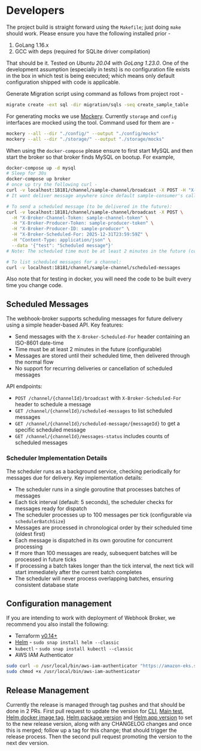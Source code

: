 # Developers

The project build is straight forward using the `Makefile`; just doing `make` should work. Please ensure you have the following installed prior -

1. GoLang 1.16.x
1. GCC with deps (required for SQLite driver compilation)

That should be it. Tested on _Ubuntu 20.04_ with _GoLang 1.23.0_. One of the development assumption (especially in tests) is no configuration file exists in the box in which test is being executed; which means only default configuration shipped with code is applicable.

Generate Migration script using command as follows from project root -

```bash
migrate create -ext sql -dir migration/sqls -seq create_sample_table
```

For generating mocks we use [Mockery](https://github.com/vektra/mockery). Currently `storage` and `config` interfaces are mocked using the tool. Command used for them are -

```bash
mockery --all --dir "./config/" --output "./config/mocks"
mockery --all --dir "./storage/" --output "./storage/mocks"
```

When using the `docker-compose` please ensure to first start MySQL and then start the broker so that broker finds MySQL on bootup. For example,

```bash
docker-compose up -d mysql
# Sleep for 30s
docker-compose up broker
# once up try the following curl -
curl -v localhost:18181/channel/sample-channel/broadcast -X POST -H "X-Broker-Channel-Token: sample-channel-token" -H "X-Broker-Producer-Token: sample-producer-token" -H "X-Broker-Producer-ID: sample-producer" -H "Content-Type: application/json" --data '{"test": "Hello World!"}'
# It wont deliver message anywhere since default sample-consumer's callback URL is invalid

# To send a scheduled message (to be delivered in the future):
curl -v localhost:18181/channel/sample-channel/broadcast -X POST \
  -H "X-Broker-Channel-Token: sample-channel-token" \
  -H "X-Broker-Producer-Token: sample-producer-token" \
  -H "X-Broker-Producer-ID: sample-producer" \
  -H "X-Broker-Scheduled-For: 2025-12-31T23:59:59Z" \
  -H "Content-Type: application/json" \
  --data '{"test": "Scheduled message"}'
# Note: The scheduled time must be at least 2 minutes in the future (configurable)

# To list scheduled messages for a channel:
curl -v localhost:18181/channel/sample-channel/scheduled-messages
```

Also note that for testing in docker, you will need the code to be built every time you change code.

## Scheduled Messages

The webhook-broker supports scheduling messages for future delivery using a simple header-based API. Key features:

- Send messages with the `X-Broker-Scheduled-For` header containing an ISO-8601 date-time
- Time must be at least 2 minutes in the future (configurable)
- Messages are stored until their scheduled time, then delivered through the normal flow
- No support for recurring deliveries or cancellation of scheduled messages

API endpoints:
- `POST /channel/{channelId}/broadcast` with `X-Broker-Scheduled-For` header to schedule a message
- `GET /channel/{channelId}/scheduled-messages` to list scheduled messages
- `GET /channel/{channelId}/scheduled-message/{messageId}` to get a specific scheduled message
- `GET /channel/{channelId}/messages-status` includes counts of scheduled messages

### Scheduler Implementation Details

The scheduler runs as a background service, checking periodically for messages due for delivery. Key implementation details:

- The scheduler runs in a single goroutine that processes batches of messages
- Each tick interval (default: 5 seconds), the scheduler checks for messages ready for dispatch
- The scheduler processes up to 100 messages per tick (configurable via `schedulerBatchSize`)
- Messages are processed in chronological order by their scheduled time (oldest first)
- Each message is dispatched in its own goroutine for concurrent processing
- If more than 100 messages are ready, subsequent batches will be processed in future ticks
- If processing a batch takes longer than the tick interval, the next tick will start immediately after the current batch completes
- The scheduler will never process overlapping batches, ensuring consistent database state

## Configuration management

If you are intending to work with deployment of Webhook Broker, we recommend you also install the following:

- Terraform [v0.14+](https://www.terraform.io/downloads.html)
- [Helm](https://helm.sh/) - `sudo snap install helm --classic`
- `kubectl` - `sudo snap install kubectl --classic`
- AWS IAM Authenticator

```bash
sudo curl -o /usr/local/bin/aws-iam-authenticator "https://amazon-eks.s3.us-west-2.amazonaws.com/1.18.9/2020-11-02/bin/linux/amd64/aws-iam-authenticator"
sudo chmod +x /usr/local/bin/aws-iam-authenticator
```

## Release Management

Currently the release is managed through tag pushes and that should be done in 2 PRs. First pull request to update the version for [CLI](https://github.com/newscred/webhook-broker/blob/main/config/config.go#L37), [Main test](https://github.com/newscred/webhook-broker/blob/ef0364661e6fb443fccc6307c04ec9aa52071be2/main_test.go#L41), [Helm docker image tag](https://github.com/newscred/webhook-broker/blob/ef0364661e6fb443fccc6307c04ec9aa52071be2/deploy-pkg/webhook-broker-chart/values.yaml#L11), [Helm package version](https://github.com/newscred/webhook-broker/blob/main/deploy-pkg/webhook-broker-chart/Chart.yaml#L18) and [Helm app version](https://github.com/newscred/webhook-broker/blob/main/deploy-pkg/webhook-broker-chart/Chart.yaml#L23) to set to the new release version, along with any CHANGELOG changes and once this is merged; follow up a tag for this change; that should trigger the release process. Then the second pull request promoting the version to the next dev version.
